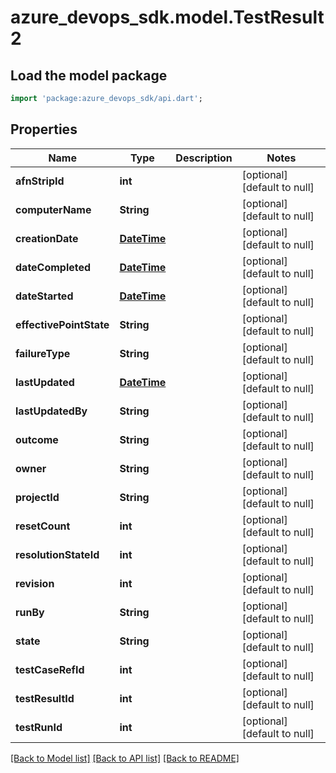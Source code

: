 # azure_devops_sdk.model.TestResult2

## Load the model package
```dart
import 'package:azure_devops_sdk/api.dart';
```

## Properties
Name | Type | Description | Notes
------------ | ------------- | ------------- | -------------
**afnStripId** | **int** |  | [optional] [default to null]
**computerName** | **String** |  | [optional] [default to null]
**creationDate** | [**DateTime**](DateTime.md) |  | [optional] [default to null]
**dateCompleted** | [**DateTime**](DateTime.md) |  | [optional] [default to null]
**dateStarted** | [**DateTime**](DateTime.md) |  | [optional] [default to null]
**effectivePointState** | **String** |  | [optional] [default to null]
**failureType** | **String** |  | [optional] [default to null]
**lastUpdated** | [**DateTime**](DateTime.md) |  | [optional] [default to null]
**lastUpdatedBy** | **String** |  | [optional] [default to null]
**outcome** | **String** |  | [optional] [default to null]
**owner** | **String** |  | [optional] [default to null]
**projectId** | **String** |  | [optional] [default to null]
**resetCount** | **int** |  | [optional] [default to null]
**resolutionStateId** | **int** |  | [optional] [default to null]
**revision** | **int** |  | [optional] [default to null]
**runBy** | **String** |  | [optional] [default to null]
**state** | **String** |  | [optional] [default to null]
**testCaseRefId** | **int** |  | [optional] [default to null]
**testResultId** | **int** |  | [optional] [default to null]
**testRunId** | **int** |  | [optional] [default to null]

[[Back to Model list]](../README.md#documentation-for-models) [[Back to API list]](../README.md#documentation-for-api-endpoints) [[Back to README]](../README.md)


